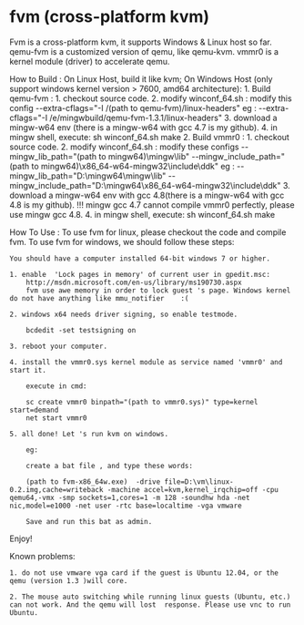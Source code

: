 fvm (cross-platform kvm)
===

Fvm is a cross-platform kvm, it supports Windows & Linux host so far.
	qemu-fvm is a customized version of qemu, like qemu-kvm.
	vmmr0 is a kernel module (driver) to accelerate qemu.

How to Build :
	On Linux Host, build it like kvm;
	On Windows Host (only support windows kernel version > 7600, amd64 architecture):
	1. Build qemu-fvm :
		1. checkout source code.
		2. modify winconf_64.sh :
			modify this config
				--extra-cflags="-I /(path to qemu-fvm)/linux-headers"
				eg : --extra-cflags="-I /e/mingwbuild/qemu-fvm-1.3.1/linux-headers"
		3. download a mingw-w64 env (there is a mingw-w64 with gcc 4.7 is my github).
		4. in mingw shell, execute:
			sh winconf_64.sh
			make
	2. Build vmmr0 :
		1. checkout source code.
		2. modify winconf_64.sh :
			modify these configs
				--mingw_lib_path="(path to mingw64)\mingw\lib" 
				--mingw_include_path="(path to mingw64)\x86_64-w64-mingw32\include\ddk"
				eg : 
					--mingw_lib_path="D:\mingw64\mingw\lib" 
					--mingw_include_path="D:\mingw64\x86_64-w64-mingw32\include\ddk"
		3. download a mingw-w64 env with gcc 4.8(there is a mingw-w64 with gcc 4.8 is my github).
			!!! mingw gcc 4.7 cannot compile vmmr0 perfectly, please use mingw gcc 4.8.
		4. in mingw shell, execute:
			sh winconf_64.sh
			make


How To Use :
	To use fvm for linux, please checkout the code and compile fvm.
	To use fvm for windows, we should follow these steps:
	
	You should have a computer installed 64-bit windows 7 or higher.
	
	1. enable  'Lock pages in memory' of current user in gpedit.msc:
		http://msdn.microsoft.com/en-us/library/ms190730.aspx
		fvm use awe memory in order to lock guest 's page. Windows kernel do not have anything like mmu_notifier    :(     
	
	2. windows x64 needs driver signing, so enable testmode.
	
		bcdedit -set testsigning on
	
	3. reboot your computer.
	
	4. install the vmmr0.sys kernel module as service named 'vmmr0' and start it.
	
		execute in cmd:
	
		sc create vmmr0 binpath="(path to vmmr0.sys)" type=kernel start=demand
		net start vmmr0
	
	5. all done! Let 's run kvm on windows.
		
		eg:
		
		create a bat file , and type these words:
		
		(path to fvm-x86_64w.exe)  -drive file=D:\vm\linux-0.2.img,cache=writeback -machine accel=kvm,kernel_irqchip=off -cpu qemu64,-vmx -smp sockets=1,cores=1 -m 128 -soundhw hda -net nic,model=e1000 -net user -rtc base=localtime -vga vmware
		
		Save and run this bat as admin.

Enjoy!

Known problems:
	
	1. do not use vmware vga card if the guest is Ubuntu 12.04, or the qemu (version 1.3 )will core.
	
	2. The mouse auto switching while running linux guests (Ubuntu, etc.) can not work. And the qemu will lost 	response. Please use vnc to run Ubuntu.

